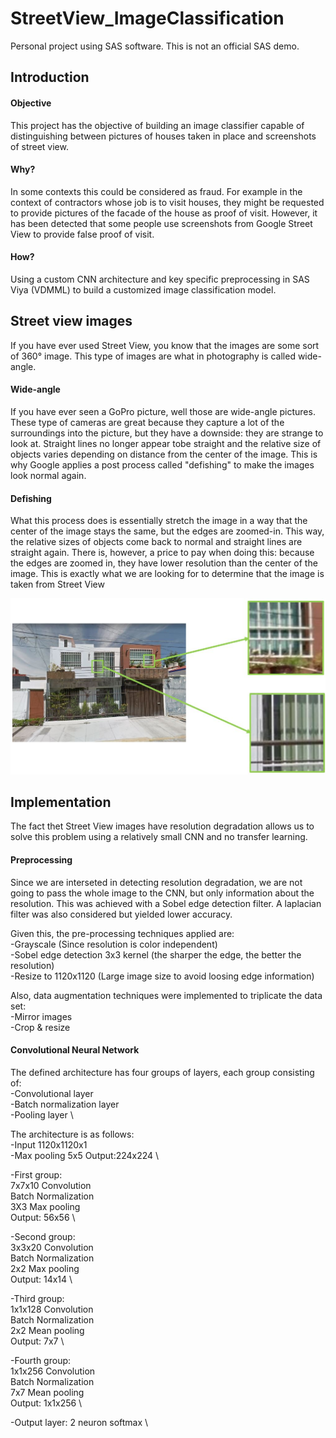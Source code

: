 # StreetView_ImageClassification
Personal project using SAS software. This is not an official SAS demo.

## Introduction

#### Objective
This project has the objective of building an image classifier capable of distinguishing between pictures of houses taken in place and screenshots of street view.

#### Why?
In some contexts this could be considered as fraud. For example in the context of contractors whose job is to visit houses, they might be requested to provide pictures of the facade of the house as proof of visit. However, it has been detected that some people use screenshots from Google Street View to provide false proof of visit.

#### How?
Using a custom CNN architecture and key specific preprocessing in SAS Viya (VDMML) to build a customized image classification model.

## Street view images
If you have ever used Street View, you know that the images are some sort of 360° image. This type of images are what in photography is called wide-angle. 

#### Wide-angle
If you have ever seen a GoPro picture, well those are wide-angle pictures. These type of cameras are great because they capture a lot of the surroundings into the picture, but they have a downside: they are strange to look at. Straight lines no longer appear tobe straight and the relative size of objects varies depending on distance from the center of the image. This is why Google applies a post process called "defishing" to make the images look normal again.

#### Defishing 
What this process does is essentially stretch the image in a way that the center of the image stays the same, but the edges are zoomed-in. This way, the relative sizes of objects come back to normal and straight lines are straight again. There is, however, a price to pay when doing this: because the edges are zoomed in, they have lower resolution than the center of the image. This is exactly what we are looking for to determine that the image is taken from Street View


![Alt text](/Doc_Resources/zoom.jpg?raw=true "Resolution degradation")

## Implementation
The fact thet Street View images have resolution degradation allows us to solve this problem using a relatively small CNN and no transfer learning. 
#### Preprocessing
Since we are interseted in detecting resolution degradation, we are not going to pass the whole image to the CNN, but only information about the resolution. This was achieved with a Sobel edge detection filter. A laplacian filter was also considered but yielded lower accuracy.

Given this, the pre-processing techniques applied are: \
-Grayscale (Since resolution is color independent) \
-Sobel edge detection 3x3 kernel (the sharper the edge, the better the resolution) \
-Resize to 1120x1120  (Large image size to avoid loosing edge information)

Also, data augmentation techniques were implemented to triplicate the data set: \
-Mirror images \
-Crop & resize

#### Convolutional Neural Network

The defined architecture has four groups of layers, each group consisting of:\
-Convolutional layer \
-Batch normalization layer  \
-Pooling layer \

The architecture is as follows: \
-Input 1120x1120x1 \
-Max pooling 5x5    Output:224x224 \

-First group: \
   7x7x10 Convolution \
   Batch Normalization \
   3X3 Max pooling \
   Output: 56x56 \
   
-Second group: \
   3x3x20 Convolution \
   Batch Normalization \
   2x2 Max pooling \
   Output: 14x14 \
   
-Third group: \
   1x1x128 Convolution \
   Batch Normalization \
   2x2 Mean pooling \
   Output: 7x7 \
   
-Fourth group: \
   1x1x256 Convolution \
   Batch Normalization \
   7x7 Mean pooling \
   Output: 1x1x256 \
   
-Output layer: 2 neuron softmax \
